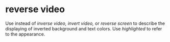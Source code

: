 # reverse video

Use instead of *inverse video,* *invert video,* or *reverse screen* to describe the displaying of inverted background and text colors. Use *highlighted* to refer to the appearance.
